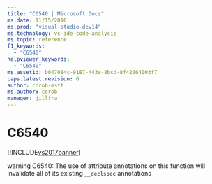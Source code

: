 ```yaml
---
title: "C6540 | Microsoft Docs"
ms.date: 11/15/2016
ms.prod: "visual-studio-dev14"
ms.technology: vs-ide-code-analysis
ms.topic: reference
f1_keywords: 
  - "C6540"
helpviewer_keywords: 
  - "C6540"
ms.assetid: b047084c-9187-443e-8bcd-8f42064003f7
caps.latest.revision: 6
author: corob-msft
ms.author: corob
manager: jillfra
---
```

# C6540
[!INCLUDE[vs2017banner](../includes/vs2017banner.md)]

warning C6540: The use of attribute annotations on this function will invalidate all of its existing `__declspec` annotations
